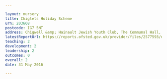 ```yaml
---

layout: nursery
title: Chiglets Holiday Scheme
urn: 203668
postcode: IG7 5NT
address: Chigwell &amp; Hainault Jewish Youth Club, The Communal Hall, Limes Avenue, Chigwell, Essex, IG7 5NT
latestReportUrl: https://reports.ofsted.gov.uk/provider/files/2577593/urn/203668.pdf
teaching: 2
development: 2
leadership: 2
outcomes: 0
overall: 2
date: 31 May 2016

---
```

